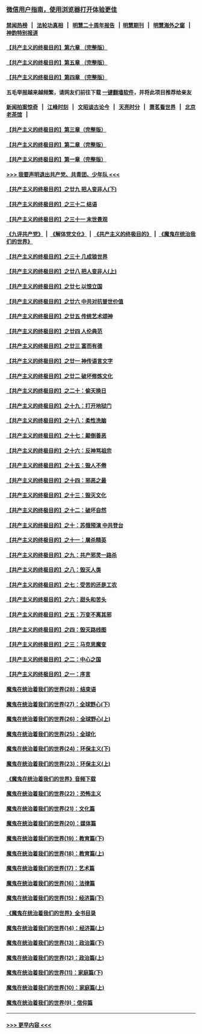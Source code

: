 ### [微信用户指南，使用浏览器打开体验更佳](https://github.com/gfw-breaker/banned-news1/blob/master/indexes/wechat-guide.md?t=0)
#### [禁闻热榜](热点新闻.md?t=0)  &nbsp;&nbsp;|&nbsp;&nbsp; [法轮功真相](https://github.com/gfw-breaker/truth/blob/master/README.md?t=0) &nbsp;&nbsp;|&nbsp;&nbsp; [明慧二十周年报告](https://github.com/gfw-breaker/mh-reports/blob/master/README.md?t=0) &nbsp;&nbsp;|&nbsp;&nbsp;[明慧期刊](https://github.com/gfw-breaker/mh-qikan) &nbsp;&nbsp;|&nbsp;&nbsp; [明慧海外之窗](https://github.com/gfw-breaker/mh-news/blob/master/README.md?t=0) &nbsp;&nbsp;|&nbsp;&nbsp; [神韵特别报道](https://github.com/gfw-breaker/mh-news/blob/master/shenyun.md?t=0)
#### [【共产主义的终极目的】第六章 （完整版）](../pages/nsc422/n11428913.md?t=02162244) 
#### [【共产主义的终极目的】第五章 （完整版）](../pages/nsc422/n11428912.md?t=02162244) 
#### [【共产主义的终极目的】第四章 （完整版）](../pages/nsc422/n11428907.md?t=02162244) 
#### 五毛举报越来越频繁，请网友们前往下载 [一键翻墙软件](https://github.com/gfw-breaker/ssr-accounts)，并将此项目推荐给亲友
#### [新闻拍案惊奇](https://github.com/gfw-breaker/banned-news1/blob/master/pages/link4.md) &nbsp;&nbsp;|&nbsp;&nbsp; [江峰时刻](https://github.com/gfw-breaker/banned-news1/blob/master/pages/link4.md) &nbsp;&nbsp;|&nbsp;&nbsp; [文昭谈古论今](https://github.com/gfw-breaker/banned-news1/blob/master/pages/link4.md) &nbsp;&nbsp;|&nbsp;&nbsp; [天亮时分](https://github.com/gfw-breaker/banned-news1/blob/master/pages/link4.md) &nbsp;&nbsp;|&nbsp;&nbsp; [萧茗看世界](https://github.com/gfw-breaker/banned-news1/blob/master/pages/link4.md) &nbsp;&nbsp;|&nbsp;&nbsp; [北京老茶馆](https://github.com/gfw-breaker/banned-news1/blob/master/pages/link4.md) &nbsp;&nbsp;|&nbsp;&nbsp; 
#### [【共产主义的终极目的】第三章（完整版）](../pages/nsc422/n11428848.md?t=02162244) 
#### [【共产主义的终极目的】第二章（完整版）](../pages/nsc422/n11428831.md?t=02162244) 
#### [【共产主义的终极目的】第一章（完整版）](../pages/nsc422/n11417651.md?t=02162244) 
#### [>>> 我要声明退出共产党、共青团、少年队 <<<](https://github.com/begood0513/goodnews/blob/master/quit/letter.md) 
#### [【共产主义的终极目的】之廿九 把人变非人(下)](../pages/nsc422/n11344140.md?t=02162244) 
#### [【共产主义的终极目的】之三十二 结语](../pages/nsc422/n11360535.md?t=02162244) 
#### [【共产主义的终极目的】之三十一 末世景观](../pages/nsc422/n11351129.md?t=02162244) 
#### [《九评共产党》](https://github.com/begood0513/9ping.md/blob/master/README.md) &nbsp;|&nbsp; [《解体党文化》](../../../../jtdwh.md/blob/master/README.md)  &nbsp;|&nbsp; [《共产主义的终极目的》](../../../../gczydzjmd.md/blob/master/README.md) &nbsp;|&nbsp; [《魔鬼在统治我们的世界》](../../../../mgztzwmdsj.md/blob/master/README.md) 
#### [【共产主义的终极目的】之三十 几成狼世界](../pages/nsc422/n11348280.md?t=02162244) 
#### [【共产主义的终极目的】之廿八 把人变非人(上)](../pages/nsc422/n11340492.md?t=02162244) 
#### [【共产主义的终极目的】之廿七 以恨立国](../pages/nsc422/n11336944.md?t=02162244) 
#### [【共产主义的终极目的】之廿六 中共对抗普世价值](../pages/nsc422/n11324785.md?t=02162244) 
#### [【共产主义的终极目的】之廿五 传统艺术颂神](../pages/nsc422/n11296396.md?t=02162244) 
#### [【共产主义的终极目的】之廿四 人伦典范](../pages/nsc422/n11296397.md?t=02162244) 
#### [【共产主义的终极目的】之廿三 富而有德](../pages/nsc422/n11283598.md?t=02162244) 
#### [【共产主义的终极目的】之廿一 神传语言文字](../pages/nsc422/n11263265.md?t=02162244) 
#### [【共产主义的终极目的】之廿二 破坏修炼文化](../pages/nsc422/n11245728.md?t=02162244) 
#### [【共产主义的终极目的】之二十：偷天换日](../pages/nsc422/n11238846.md?t=02162244) 
#### [【共产主义的终极目的】之十九：打开地狱门](../pages/nsc422/n11206376.md?t=02162244) 
#### [【共产主义的终极目的】之十八：柔性洗脑](../pages/nsc422/n11199994.md?t=02162244) 
#### [【共产主义的终极目的】之十七：颠倒善恶](../pages/nsc422/n11179782.md?t=02162244) 
#### [【共产主义的终极目的】之十六：反神骂祖宗](../pages/nsc422/n11166798.md?t=02162244) 
#### [【共产主义的终极目的】之十五：毁人不倦](../pages/nsc422/n11166792.md?t=02162244) 
#### [【共产主义的终极目的】之十四：邪恶之最](../pages/nsc422/n11150249.md?t=02162244) 
#### [【共产主义的终极目的】之十三：毁灭文化](../pages/nsc422/n11135227.md?t=02162244) 
#### [【共产主义的终极目的】之十二：破坏自然](../pages/nsc422/n11135214.md?t=02162244) 
#### [【共产主义的终极目的】之十：苏俄预演 中共登台](../pages/nsc422/n11118424.md?t=02162244) 
#### [【共产主义的终极目的】之十一：屠杀精英](../pages/nsc422/n11118442.md?t=02162244) 
#### [【共产主义的终极目的】之九：共产邪灵一路杀](../pages/nsc422/n11114139.md?t=02162244) 
#### [【共产主义的终极目的】之八：毁灭人类](../pages/nsc422/n11108503.md?t=02162244) 
#### [【共产主义的终极目的】之七：受苦的还是工农](../pages/nsc422/n11101809.md?t=02162244) 
#### [【共产主义的终极目的】之六：甜头和苦头](../pages/nsc422/n11096971.md?t=02162244) 
#### [【共产主义的终极目的】之五：万变不离其邪](../pages/nsc422/n11091285.md?t=02162244) 
#### [【共产主义的终极目的】之四：毁灭路线图](../pages/nsc422/n11086284.md?t=02162244) 
#### [【共产主义的终极目的】之三：马克思魔变](../pages/nsc422/n11061941.md?t=02162244) 
#### [【共产主义的终极目的】之二：中心之国](../pages/nsc422/n11047728.md?t=02162244) 
#### [【共产主义的终极目的】之一：序言](../pages/nsc422/n11086077.md?t=02162244) 
#### [魔鬼在统治着我们的世界(28)：结束语](../pages/nsc422/n10936246.md?t=02162244) 
#### [魔鬼在统治着我们的世界(27)：全球野心(下)](../pages/nsc422/n10928319.md?t=02162244) 
#### [魔鬼在统治着我们的世界(26)：全球野心(上)](../pages/nsc422/n10900318.md?t=02162244) 
#### [魔鬼在统治着我们的世界(25)：全球化](../pages/nsc422/n10788205.md?t=02162244) 
#### [魔鬼在统治着我们的世界(24)：环保主义(下)](../pages/nsc422/n10695307.md?t=02162244) 
#### [魔鬼在统治着我们的世界(23)：环保主义(上)](../pages/nsc422/n10688613.md?t=02162244) 
#### [《魔鬼在统治着我们的世界》音频下载](../pages/nsc422/n10635553.md?t=02162244) 
#### [魔鬼在统治着我们的世界(22)：恐怖主义](../pages/nsc422/n10614727.md?t=02162244) 
#### [魔鬼在统治着我们的世界(21)：文化篇](../pages/nsc422/n10597706.md?t=02162244) 
#### [魔鬼在统治着我们的世界(20)：媒体篇](../pages/nsc422/n10586579.md?t=02162244) 
#### [魔鬼在统治着我们的世界(19)：教育篇(下)](../pages/nsc422/n10564808.md?t=02162244) 
#### [魔鬼在统治着我们的世界(18)：教育篇(上)](../pages/nsc422/n10526970.md?t=02162244) 
#### [魔鬼在统治着我们的世界(17)：艺术篇](../pages/nsc422/n10499093.md?t=02162244) 
#### [魔鬼在统治着我们的世界(16)：法律篇](../pages/nsc422/n10485969.md?t=02162244) 
#### [魔鬼在统治着我们的世界(15)：经济篇(下)](../pages/nsc422/n10469975.md?t=02162244) 
#### [《魔鬼在统治着我们的世界》全书目录](../pages/nsc422/n10464261.md?t=02162244) 
#### [魔鬼在统治着我们的世界(14)：经济篇(上)](../pages/nsc422/n10457370.md?t=02162244) 
#### [魔鬼在统治着我们的世界(13)：政治篇(下)](../pages/nsc422/n10448270.md?t=02162244) 
#### [魔鬼在统治着我们的世界(12)：政治篇(上)](../pages/nsc422/n10444576.md?t=02162244) 
#### [魔鬼在统治着我们的世界(11)：家庭篇(下)](../pages/nsc422/n10440961.md?t=02162244) 
#### [魔鬼在统治着我们的世界(10)：家庭篇(上)](../pages/nsc422/n10435448.md?t=02162244) 
#### [魔鬼在统治着我们的世界(9)：信仰篇](../pages/nsc422/n10432159.md?t=02162244) 

----
#### [ >>> 更早内容 <<< ](../indexes/nsc422-earlier.md)
